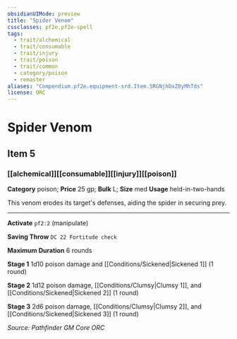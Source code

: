 ```yaml
---
obsidianUIMode: preview
title: "Spider Venom"
cssclasses: pf2e,pf2e-spell
tags:
  - trait/alchemical
  - trait/consumable
  - trait/injury
  - trait/poison
  - trait/common
  - category/poison
  - remaster
aliases: "Compendium.pf2e.equipment-srd.Item.5RGNjhDxZ0yMhTds"
license: ORC
---
```

# Spider Venom
## Item 5
### [[alchemical]][[consumable]][[injury]][[poison]]

**Category** poison; 
**Price** 25 gp; 
**Bulk** L; **Size** med
**Usage** held-in-two-hands

This venom erodes its target's defenses, aiding the spider in securing prey.

* * *

**Activate** `pf2:2` (manipulate)

**Saving Throw** `DC 22 Fortitude check`

**Maximum Duration** 6 rounds

**Stage 1** 1d10 poison damage and [[Conditions/Sickened|Sickened 1]] (1 round)

**Stage 2** 1d12 poison damage, [[Conditions/Clumsy|Clumsy 1]], and [[Conditions/Sickened|Sickened 2]] (1 round)

**Stage 3** 2d6 poison damage, [[Conditions/Clumsy|Clumsy 2]], and [[Conditions/Sickened|Sickened 3]] (1 round)

*Source: Pathfinder GM Core*
*ORC*